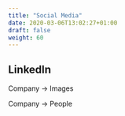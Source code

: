 ```yaml
---
title: "Social Media"
date: 2020-03-06T13:02:27+01:00
draft: false
weight: 60
---
```


## LinkedIn

Company -> Images

Company -> People
